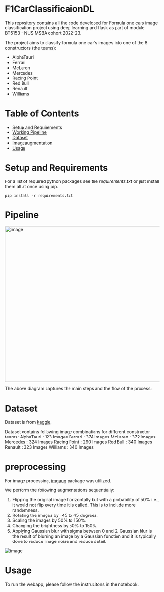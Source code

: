 # F1CarClassificaionDL
This repository contains all the code developed for Formula one cars image classification project using deep learning and flask as part of module BT5153 - NUS MSBA cohort 2022-23.


The project aims to classify formula one car's images into one of the 8 constructors (the teams):
   -  AlphaTauri
   -  Ferrari
   -  McLaren
   -  Mercedes
   -  Racing Point
   -  Red Bull
   -  Renault
   -  Williams

# Table of Contents
  * [Setup and Requirements](#installation)
  * [Working Pipeline](#pipeline)
  * [Dataset](#dataset) 
  * [Imageaugmentation](#preprocessing)
  * [Usage](#usage)


# Setup and Requirements <a id="installation"></a>
For a list of required python packages see the *requirements.txt*
or just install them all at once using pip.
```
pip install -r requirements.txt
```

# Pipeline <a id="pipeline"></a>
<img width="508" alt="image" src="https://user-images.githubusercontent.com/93938450/233798673-850a8eb9-46e8-4b0e-9c8f-bd0cbc5d6c00.png">

The above diagram captures the main steps and the flow of the process:

# Dataset <a id="dataset"></a>
Dataset is from [kaggle]([https://www.flowkey.com/en](https://www.kaggle.com/datasets/vesuvius13/formula-one-cars)).

Dataset contains following image combinations for different constructor teams:
AlphaTauri : 123 Images
Ferrari : 374 Images
McLaren : 372 Images
Mercedes : 324 Images
Racing Point : 290 Images
Red Bull : 340 Images
Renault : 323 Images
Williams : 340 Images

# preprocessing
For image processing, [imgaug](https://imgaug.readthedocs.io/en/latest/) package was utilized.

We perform the following augmentations sequentially:
1)	Flipping the original image horizontally but with a probability of 50% i.e., it would not flip every time it is called. This is to include more randomness.
2)	Rotating the images by -45 to 45 degrees.
3)	Scaling the images by 50% to 150%.
4)	Changing the brightness by 50% to 150%.
5)	Applying Gaussian blur with sigma between 0 and 2. Gaussian blur is the result of blurring an image by a Gaussian function and it is typically done to reduce image noise and reduce detail.

![image](https://user-images.githubusercontent.com/93938450/233798183-d3f54203-56b0-4b20-aaaa-bb39468e1ec5.png)


# Usage
To run the webapp, please follow the instrucitons in the notebook.




